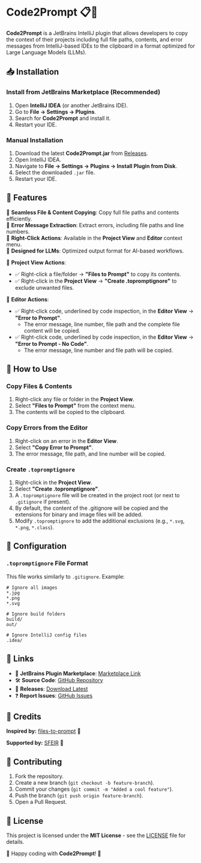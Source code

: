 # Code2Prompt 📋🚀

**Code2Prompt** is a JetBrains IntelliJ plugin that allows developers to copy the context of their projects including full file paths, contents, and error messages from IntelliJ-based IDEs to the clipboard in a format optimized for Large Language Models (LLMs).

## 📥 Installation

### Install from JetBrains Marketplace (Recommended)
1. Open **IntelliJ IDEA** (or another JetBrains IDE).
2. Go to **File → Settings → Plugins**.
3. Search for **Code2Prompt** and install it.
4. Restart your IDE.

### Manual Installation
1. Download the latest **Code2Prompt.jar** from [Releases](https://github.com/zarkob/code2prompt/releases).
2. Open IntelliJ IDEA.
3. Navigate to **File → Settings → Plugins → Install Plugin from Disk**.
4. Select the downloaded `.jar` file.
5. Restart your IDE.

## 🎯 Features
🔹 **Seamless File & Content Copying**: Copy full file paths and contents efficiently.\
🔹 **Error Message Extraction**: Extract errors, including file paths and line numbers.\
🔹 **Right-Click Actions**: Available in the **Project View** and **Editor** context menu.\
🔹 **Designed for LLMs**: Optimized output format for AI-based workflows.

📂 **Project View Actions**:
- ✅ Right-click a file/folder → **"Files to Prompt"** to copy its contents.
- ✅ Right-click in the **Project View** → **"Create .topromptignore"** to exclude unwanted files.

📝 **Editor Actions**:
- ✅ Right-click code, underlined by code inspection, in the **Editor View** → **"Error to Prompt"**.
  - The error message, line number, file path and the complete file content will be copied.
- ✅ Right-click code, underlined by code inspection, in the **Editor View** → **"Error to Prompt - No Code"**.
	- The error message, line number and file path will be copied.


## 🚀 How to Use

### Copy Files & Contents
1. Right-click any file or folder in the **Project View**.
2. Select **"Files to Prompt"** from the context menu.
3. The contents will be copied to the clipboard.

### Copy Errors from the Editor
1. Right-click on an error in the **Editor View**.
2. Select **"Copy Error to Prompt"**.
3. The error message, file path, and line number will be copied.

### Create `.topromptignore`
1. Right-click in the **Project View**.
2. Select **"Create .topromptignore"**.
3. A `.topromptignore` file will be created in the project root (or next to `.gitignore` if present).
4. By default, the content of the .gitignore will be copied and the extensions for binary and image files will be added.
5. Modify `.topromptignore` to add the additional exclusions (e.g., `*.svg`, `*.png`, `*.class`).

## 🔧 Configuration
### `.topromptignore` File Format
This file works similarly to `.gitignore`. Example:
```
# Ignore all images
*.jpg
*.png
*.svg

# Ignore build folders
build/
out/

# Ignore IntelliJ config files
.idea/
```

## 🔗 Links
- 📌 **JetBrains Plugin Marketplace**: [Marketplace Link](https://plugins.jetbrains.com/plugin/26440-code2prompt)
- 🛠 **Source Code**: [GitHub Repository](https://github.com/zarkob/code2prompt)
- 🚀 **Releases**: [Download Latest](https://github.com/zarkob/code2prompt/releases)
- ❓ **Report Issues**: [GitHub Issues](https://github.com/zarkob/code2prompt/issues)

## 📜 Credits
**Inspired by:** [files-to-prompt](https://github.com/simonw/files-to-prompt) 🔗

**Supported by:** [SFEIR](https://sfeir.com) 🔗

## 🤝 Contributing
1. Fork the repository.
2. Create a new branch (`git checkout -b feature-branch`).
3. Commit your changes (`git commit -m "Added a cool feature"`).
4. Push the branch (`git push origin feature-branch`).
5. Open a Pull Request.

## 📄 License
This project is licensed under the **MIT License** - see the [LICENSE](https://github.com/zarkob/code2prompt/tree/master?tab=MIT-1-ov-file) file for details.

🚀 Happy coding with **Code2Prompt**! 🎯
